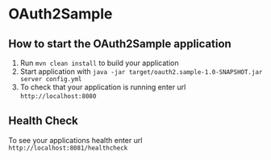 # OAuth2Sample

How to start the OAuth2Sample application
---

1. Run `mvn clean install` to build your application
1. Start application with `java -jar target/oauth2.sample-1.0-SNAPSHOT.jar server config.yml`
1. To check that your application is running enter url `http://localhost:8080`

Health Check
---

To see your applications health enter url `http://localhost:8081/healthcheck`
